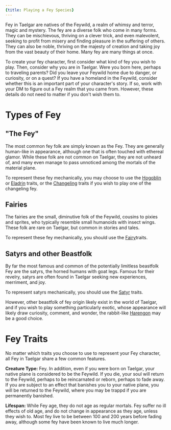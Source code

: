 ```yaml
---
{title: Playing a Fey Species}
---
```

Fey in Taelgar are natives of the Feywild, a realm of whimsy and terror, magic and mystery. The fey are a diverse folk who come in many forms. They can be mischievous, thriving on a clever trick, and even malevolent, seeking to profit from misery and finding pleasure in the suffering of others. They can also be noble, thriving on the majesty of creation and taking joy from the vast beauty of their home. Many fey are many things at once. 

To create your fey character, first consider what kind of fey you wish to play. Then, consider why you are in Taelgar. Were you born here, perhaps to traveling parents? Did you leave your Feywild home due to danger, or curiosity, or on a quest? If you have a homeland in the Feywild, consider whether this is an important part of your character's story. If so, work with your DM to figure out a Fey realm that you came from. However, these details do not need to matter if you don't wish them to. 
# Types of Fey

## "The Fey"
The most common fey folk are simply known as the Fey. They are generally human-like in appearance, although one that is often touched with ethereal glamor. While these folk are not common on Taelgar, they are not unheard of, and many even manage to pass unnoticed among the mortals of the material plane. 

To represent these fey mechanically, you may choose to use the [Hogoblin](https://www.dndbeyond.com/sources/motm/fantastical-races-continued#Hobgoblin) or [Eladrin](https://www.dndbeyond.com/sources/motm/fantastical-races#Eladrin) traits, or the [Changeling](https://www.dndbeyond.com/sources/motm/fantastical-races#Changeling) traits if you wish to play one of the changeling fey. 

## Fairies
The fairies are the small, diminutive folk of the Feywild, cousins to pixies and sprites, who typically resemble small humanoids with insect wings. These folk are rare on Taelgar, but common in stories and tales. 

To represent these fey mechanically, you should use the [Fairy](https://www.dndbeyond.com/sources/motm/fantastical-races#Fairy)traits. 

## Satyrs and other Beastfolk
By far the most famous and common of the potentially limitless beastfolk Fey are the satyrs, the horned humans with goat legs. Famous for their revelry, satyrs are often found in Taelgar seeking new experiences, merriment, and joy. 

To represent satyrs mechanically, you should use the [Satyr](https://www.dndbeyond.com/sources/motm/fantastical-races-continued#Satyr) traits. 

However, other beastfolk of fey origin likely exist in the world of Taelgar, and if you wish to play something particularly exotic, whose appearance will likely draw curiosity, comment, and wonder, the rabbit-like [Harengon](https://www.dndbeyond.com/sources/motm/fantastical-races-continued#Harengon) may be a good choice. 

# Fey Traits
No matter which traits you choose to use to represent your Fey character, all Fey in Taelgar share a few common features. 

**Creature Type:** Fey. In addition, even if you were born on Taelgar, your native plane is considered to be the Feywild. If you die, your soul will return to the Feywild, perhaps to be reincarnated or reborn, perhaps to fade away. If you are subject to an effect that banishes you to your native plane, you will be returned to the Feywild, where you may be trappd if you are permanently banished. 

**Lifespan:** While Fey age, they do not age as regular mortals. Fey suffer no ill effects of old age, and do not change in appearance as they age, unless they wish to. Most fey live to be between 100 and 200 years before fading away, although some fey have been known to live much longer. 

